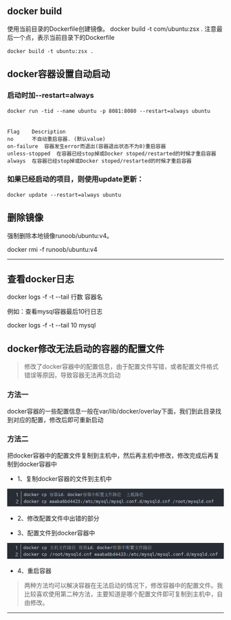 ## docker build

使用当前目录的Dockerfile创建镜像。
docker build -t com/ubuntu:zsx .
注意最后一个点，表示当前目录下的Dockerfile

	docker build -t ubuntu:zsx .

## docker容器设置自动启动

### 启动时加--restart=always

```
docker run -tid --name ubuntu -p 8081:8080 --restart=always ubuntu


Flag	Description
no		不自动重启容器. (默认value)
on-failure 	容器发生error而退出(容器退出状态不为0)重启容器
unless-stopped 	在容器已经stop掉或Docker stoped/restarted的时候才重启容器
always 	在容器已经stop掉或Docker stoped/restarted的时候才重启容器
```

### 如果已经启动的项目，则使用update更新：

```
docker update --restart=always ubuntu
```

## 删除镜像

强制删除本地镜像runoob/ubuntu:v4。

docker rmi -f runoob/ubuntu:v4

---

## 查看docker日志


docker logs -f -t --tail 行数 容器名

例如：查看mysql容器最后10行日志

docker logs -f -t --tail 10 mysql


## docker修改无法启动的容器的配置文件

> 修改了docker容器中的配置信息，由于配置文件写错，或者配置文件格式错误等原因，导致容器无法再次启动

### 方法一
docker容器的一些配置信息一般在var/lib/docker/overlay下面，我们到此目录找到对应的配置，修改后即可重新启动


### 方法二
把docker容器中的配置文件复制到主机中，然后再主机中修改，修改完成后再复制到docker容器中

- 1、复制docker容器的文件到主机中

![](img/mk-2019-07-05-21-01-18.png)

- 2、修改配置文件中出错的部分

- 3、配置文件到docker容器中

![](img/mk-2019-07-05-21-01-34.png)

- 4、重启容器

> 两种方法均可以解决容器在无法启动的情况下，修改容器中的配置文件。我比较喜欢使用第二种方法，主要知道是哪个配置文件即可复制到主机中，自由修改。















---